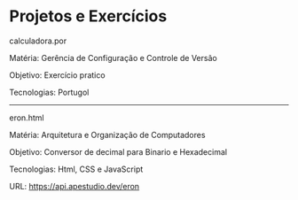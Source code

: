 # Projetos e Exercícios
calculadora.por 

Matéria:  Gerência de Configuração e Controle de Versão

Objetivo: Exercício pratico 

Tecnologias: Portugol


---
eron.html 

Matéria: Arquitetura e Organização de Computadores

Objetivo: Conversor de decimal para Binario e Hexadecimal

Tecnologias: Html, CSS e JavaScript

URL: https://api.apestudio.dev/eron
